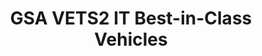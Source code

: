 ---
title: "GSA VETS2 IT Best-in-Class Vehicles"
description: "The VETS 2 GWAC is the only GWAC set aside exclusively for Service-Disabled, Veteran-Owned Small Businesses (SDVOSB). It's designed to meet diverse agency IT services requirements, including new and emerging technologies."
url-link: "https://www.gsa.gov/technology/it-contract-vehicles-and-purchasing-programs/governmentwide-acquisition-contracts/vets-2-sdvosb"
type: "HTML"
gov-only: "false"
is-external: "true"
publication-date: "May 01, 2023"
reading-time: "5"
resource-type: "Information Slick"
filter: "contract-solutions"
audience: "contracts-acquisitions"
branded-offerings: "acquisition-policy-it-category"
---